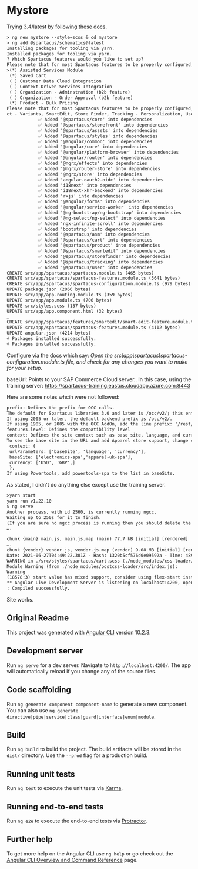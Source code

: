 # Mystore

Trying 3.4/latest by [following these docs](https://sap.github.io/spartacus-docs/building-the-spartacus-storefront-from-libraries-3-4/).

```txt
> ng new mystore --style=scss & cd mystore
> ng add @spartacus/schematics@latest
Installing packages for tooling via yarn.
Installed packages for tooling via yarn.
? Which Spartacus features would you like to set up?
Please note that for most Spartacus features to be properly configured, the Account feature is required. (Press <space> to select, <a> to toggle all, <i> to invert selection)
>(*) Assisted Services Module
 (*) Saved Cart
 ( ) Customer Data Cloud Integration
 ( ) Context-Driven Services Integration
 ( ) Organization - Adminstration (b2b feature)
 ( ) Organization - Order Approval (b2b feature)
 (*) Product - Bulk Pricing
Please note that for most Spartacus features to be properly configured, the Account feature is required. Assisted Services Module, Saved Cart, Product - Bulk Pricing, Produ
ct - Variants, SmartEdit, Store Finder, Tracking - Personalization, User - Account, User - Profile
            ✅️ Added '@spartacus/core' into dependencies
            ✅️ Added '@spartacus/storefront' into dependencies
            ✅️ Added '@spartacus/assets' into dependencies
            ✅️ Added '@spartacus/styles' into dependencies
            ✅️ Added '@angular/common' into dependencies
            ✅️ Added '@angular/core' into dependencies
            ✅️ Added '@angular/platform-browser' into dependencies
            ✅️ Added '@angular/router' into dependencies
            ✅️ Added '@ngrx/effects' into dependencies
            ✅️ Added '@ngrx/router-store' into dependencies
            ✅️ Added '@ngrx/store' into dependencies
            ✅️ Added 'angular-oauth2-oidc' into dependencies
            ✅️ Added 'i18next' into dependencies
            ✅️ Added 'i18next-xhr-backend' into dependencies
            ✅️ Added 'rxjs' into dependencies
            ✅️ Added '@angular/forms' into dependencies
            ✅️ Added '@angular/service-worker' into dependencies
            ✅️ Added '@ng-bootstrap/ng-bootstrap' into dependencies
            ✅️ Added '@ng-select/ng-select' into dependencies
            ✅️ Added 'ngx-infinite-scroll' into dependencies
            ✅️ Added 'bootstrap' into dependencies
            ✅️ Added '@spartacus/asm' into dependencies
            ✅️ Added '@spartacus/cart' into dependencies
            ✅️ Added '@spartacus/product' into dependencies
            ✅️ Added '@spartacus/smartedit' into dependencies
            ✅️ Added '@spartacus/storefinder' into dependencies
            ✅️ Added '@spartacus/tracking' into dependencies
            ✅️ Added '@spartacus/user' into dependencies
CREATE src/app/spartacus/spartacus.module.ts (465 bytes)
CREATE src/app/spartacus/spartacus-features.module.ts (3641 bytes)
CREATE src/app/spartacus/spartacus-configuration.module.ts (979 bytes)
UPDATE package.json (2066 bytes)
UPDATE src/app/app-routing.module.ts (359 bytes)
UPDATE src/app/app.module.ts (706 bytes)
UPDATE src/styles.scss (137 bytes)
UPDATE src/app/app.component.html (32 bytes)
…
CREATE src/app/spartacus/features/smartedit/smart-edit-feature.module.ts (514 bytes)
UPDATE src/app/spartacus/spartacus-features.module.ts (4112 bytes)
UPDATE angular.json (4214 bytes)
√ Packages installed successfully.
√ Packages installed successfully.
```


Configure via the docs which say: *Open the src\app\spartacus\spartacus-configuration.module.ts file, and check for any changes you want to make for your setup.*

baseUrl: Points to your SAP Commerce Cloud server..  In this case, using the training server: https://spartacus-training.eastus.cloudapp.azure.com:8443

Here are some notes whcih were not followed:

```txt
prefix: Defines the prefix for OCC calls.
The default for Spartacus libraries 3.0 and later is /occ/v2/; this entry is not added by schematics.
If using 2005 or later, the default backend prefix is /occ/v2/.
If using 1905, or 2005 with the OCC AddOn, add the line prefix: '/rest/v2/'.
features.level: Defines the compatibility level
context: Defines the site context such as base site, language, and currency.
To see the base site in the URL and add Apparel store support, change context to the following:
 context: {
 urlParameters: ['baseSite', 'language', 'currency'],
 baseSite: ['electronics-spa','apparel-uk-spa'],
 currency: ['USD', 'GBP',]
 },
If using Powertools, add powertools-spa to the list in baseSite.
```

As stated, I didn't do anything else except use the training server.

```txt
>yarn start
yarn run v1.22.10
$ ng serve
Another process, with id 2560, is currently running ngcc.
Waiting up to 250s for it to finish.
(If you are sure no ngcc process is running then you should delete the lock-file at C:/Users/timothy.curchod/repos/sap/mystore/node_modules/@angular/compiler-cli/ngcc/__ngcc_lock_file__.)
….

chunk {main} main.js, main.js.map (main) 77.7 kB [initial] [rendered]
….
chunk {vendor} vendor.js, vendor.js.map (vendor) 9.08 MB [initial] [rendered]
Date: 2021-06-27T04:49:22.301Z - Hash: 1320b5cf576d0e09592a - Time: 48932ms
WARNING in ./src/styles/spartacus/cart.scss (./node_modules/css-loader/dist/cjs.js??ref--13-1!./node_modules/postcss-loader/src??embedded!./node_modules/resolve-url-loader??ref--13-3!./node_modules/sass-loader/dist/cjs.js??ref--13-4!./src/styles/spartacus/cart.scss)
Module Warning (from ./node_modules/postcss-loader/src/index.js):
Warning
(18578:3) start value has mixed support, consider using flex-start instead
** Angular Live Development Server is listening on localhost:4200, open your browser on http://localhost:4200/ **
: Compiled successfully.
```

Site works.

## Original Readme

This project was generated with [Angular CLI](https://github.com/angular/angular-cli) version 10.2.3.

## Development server

Run `ng serve` for a dev server. Navigate to `http://localhost:4200/`. The app will automatically reload if you change any of the source files.

## Code scaffolding

Run `ng generate component component-name` to generate a new component. You can also use `ng generate directive|pipe|service|class|guard|interface|enum|module`.

## Build

Run `ng build` to build the project. The build artifacts will be stored in the `dist/` directory. Use the `--prod` flag for a production build.

## Running unit tests

Run `ng test` to execute the unit tests via [Karma](https://karma-runner.github.io).

## Running end-to-end tests

Run `ng e2e` to execute the end-to-end tests via [Protractor](http://www.protractortest.org/).

## Further help

To get more help on the Angular CLI use `ng help` or go check out the [Angular CLI Overview and Command Reference](https://angular.io/cli) page.
